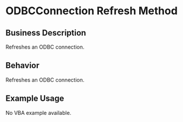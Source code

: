 # ODBCConnection Refresh Method

## Business Description
Refreshes an ODBC connection.

## Behavior
Refreshes an ODBC connection.

## Example Usage
No VBA example available.